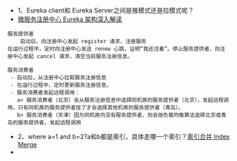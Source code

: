 - 1、Eureka client和 Eureka Server之间是推模式还是拉模式呢？
 - [微服务注册中心 Eureka 架构深入解读](https://www.infoq.cn/article/jlDJQ*3wtN2PcqTDyokh)
    
```
服务提供者
    启动后，向注册中心发起 register 请求，注册服务
在运行过程中，定时向注册中心发送 renew 心跳，证明“我还活着”。停止服务提供者，向注册中心发起 cancel 请求，清空当前服务注册信息。

服务消费者
 - 启动后，从注册中心拉取服务注册信息
 - 在运行过程中，定时更新服务注册信息。
 - 服务消费者发起远程调用：
   a> 服务消费者（北京）会从服务注册信息中选择同机房的服务提供者（北京），发起远程调用。只有同机房的服务提供者挂了才会选择其他机房的服务提供者（青岛）。
   b> 服务消费者（天津）因为同机房内没有服务提供者，则会按负载均衡算法选择北京或青岛的服务提供者，发起远程调用
```

- 2、where a=1 and b=2?a和b都是索引，具体走哪一个索引？[索引合并 Index Merge](https://www.cnblogs.com/digdeep/p/4975977.html)
- 